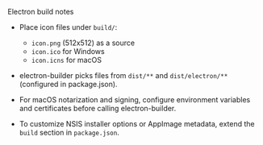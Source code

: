 Electron build notes

- Place icon files under `build/`:
  - `icon.png` (512x512) as a source
  - `icon.ico` for Windows
  - `icon.icns` for macOS

- electron-builder picks files from `dist/**` and `dist/electron/**` (configured in package.json).
- For macOS notarization and signing, configure environment variables and certificates before calling electron-builder.
- To customize NSIS installer options or AppImage metadata, extend the `build` section in `package.json`.
